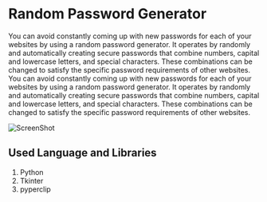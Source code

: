 # Random Password Generator

You can avoid constantly coming up with new passwords for each of your websites by using a random password generator. It operates by randomly and automatically creating secure passwords that combine numbers, capital and lowercase letters, and special characters. These combinations can be changed to satisfy the specific password requirements of other websites. You can avoid constantly coming up with new passwords for each of your websites by using a random password generator. It operates by randomly and automatically creating secure passwords that combine numbers, capital and lowercase letters, and special characters. These combinations can be changed to satisfy the specific password requirements of other websites.

![ScreenShot](https://user-images.githubusercontent.com/37272507/119679436-fa916280-be5d-11eb-959e-4f3ec006266d.jpg)

## Used Language and Libraries
1. Python
2. Tkinter
3. pyperclip
